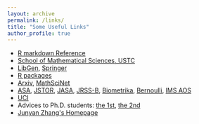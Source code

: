 ```yaml
---
layout: archive
permalink: /links/
title: "Some Useful Links"
author_profile: true
---
```


* [R markdown Reference](files/rmarkdown-reference.pdf)
* [School of Mathematical Sciences, USTC](http://math.ustc.edu.cn/)
* [LibGen](http://libgen.rs/), [Springer](https://www.springer.com/)  
* [R packages](https://www.rdocumentation.org/)
* [Arxiv](https://arxiv.org/), [MathSciNet](http://www.ams.org/mathscinet/)
* [ASA](http://www.amstat.org/), [JSTOR](http://www.jstor.org/), [JASA](http://www.tandfonline.com/action/showAxaArticles?journalCode=uasa20#), [JRSS-B](http://onlinelibrary.wiley.com/journal/10.1111/(ISSN)1467-9868), [Biometrika](http://biomet.oxfordjournals.org/), [Bernoulli](http://www.bernoulli-society.org/index.php/publications/bernoulli-journal/bernoulli-journal), [IMS AOS](http://imstat.org/aos)
* [UCI](http://archive.ics.uci.edu/ml/)
* Advices to Ph.D. students: [the 1st](http://www-stat.wharton.upenn.edu/~steele/Rants/AdviceGS.html), [the 2nd](http://www.cs.cmu.edu/~mblum/research/pdf/grad.html)
* [Junyan Zhang's Homepage](https://www.zhangjy9610.me/index-cn.html) 


<!--* [Jeffrey S. Rosenthal's Homepage](http://probability.ca/jeff/)-->
<!--* [Yau Contest](http://yau-contest.com/)--> 
